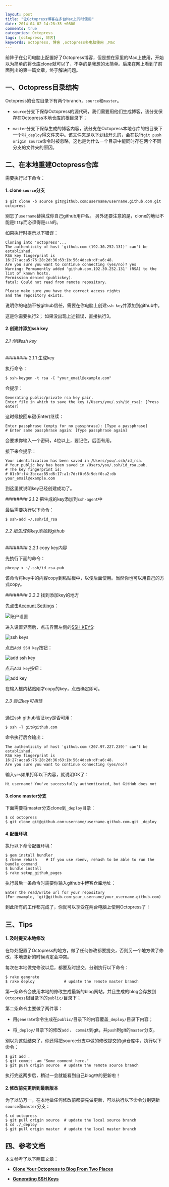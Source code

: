 ```yaml
---

layout: post
title: "让Octopress博客在多台Mac上同时使用"
date: 2014-04-02 14:28:35 +0800
comments: true
categories: Octopress
tags: [octopress, 博客]
keywords: octopress, 博客 ,octopress多电脑使用 ,Mac
---
```



前阵子在公司电脑上配置好了Octopress博客，但是想在家里的Mac上使用，开始以为简单的将仓库clone就可以了，不幸的是我想的太简单。后来在网上看到了前面列出的第一篇文章，终于解决问题。

## 一、Octopress目录结构

Octopress的仓库目录下有两个branch，`source`和`master`。

* `source`分支下保存Octopress的源代码，我们需要用他们生成博客，该分支保存在Octopress本地仓库的根目录下；

* `master`分支下保存生成的博客内容，该分支在Octopress本地仓库的根目录下一个叫`_deploy`得文件夹中。该文件夹是以下划线开头的，会在执行`git push origin source`命令时被忽略，这也是为什么一个目录中能同时存在两个不同分支的文件夹的原因。


<!-- more -->


## 二、在本地重建Octopress仓库

需要执行以下命令：

#### 1. clone `source`分支

```
$ git clone -b source git@github.com:username/username.github.com.git octopress
```
别忘了`username`替换成你自己github用户名。
另外还要注意的是，clone的地址不能是`http`而必须得是`ssh`的。


如果执行时提示以下错误：

```
Cloning into 'octopress'...
The authenticity of host 'github.com (192.30.252.131)' can't be established.
RSA key fingerprint is 16:27:ac:a5:76:28:2d:36:63:1b:56:4d:eb:df:a6:48.
Are you sure you want to continue connecting (yes/no)? yes
Warning: Permanently added 'github.com,192.30.252.131' (RSA) to the list of known hosts.
Permission denied (publickey).
fatal: Could not read from remote repository.

Please make sure you have the correct access rights
and the repository exists.

```

说明你的电脑不被github信任，需要在你电脑上创建`ssh key`并添加到github中。

这是你需要执行2；
如果没出现上述错误，直接执行3。

#### 2.创建并添加ssh key

###### 2.1 创建ssh key

######## 2.1.1 生成key

执行命令：

```
$ ssh-keygen -t rsa -C "your_email@example.com"
```

会提示：

```
Generating public/private rsa key pair.
Enter file in which to save the key (/Users/you/.ssh/id_rsa): [Press enter]
```

这时候按回车键(Enter)继续：

```
Enter passphrase (empty for no passphrase): [Type a passphrase]
# Enter same passphrase again: [Type passphrase again]
```

会要求你输入一个密码，4位以上，要记住，后面有用。

接下来会提示：

```
Your identification has been saved in /Users/you/.ssh/id_rsa.
# Your public key has been saved in /Users/you/.ssh/id_rsa.pub.
# The key fingerprint is:
# 01:0f:f4:3b:ca:85:d6:17:a1:7d:f0:68:9d:f0:a2:db your_email@example.com
```

到这里就说明key已经创建成功了。

######## 2.1.2 把生成的key添加到`ssh-agent`中

最后需要执行以下命令：

```
$ ssh-add ~/.ssh/id_rsa
```

###### 2.2 把生成的key添加到github

######## 2.2.1 copy key内容

先执行下面的命令：

```
pbcopy < ~/.ssh/id_rsa.pub
```
该命令将key中的内容copy到粘贴板中，以便后面使用。当然你也可以用自己的方式copy。

######## 2.2.2 找到添加key的地方

先点击[Account Settings](https://github.com/settings)：

![账户设置](https://github-images.s3.amazonaws.com/help/settings/userbar-account-settings.png)

进入设置界面后，点击界面左侧的[SSH KEYS](https://github.com/settings/ssh):

![ssh keys](https://github-images.s3.amazonaws.com/help/settings/settings-sidebar-ssh-keys.png)

点击`Add SSH key`按钮：

![add ssh key](https://github-images.s3.amazonaws.com/help/settings/ssh-add-ssh-key.png)

点击`Add key`按钮：

![add key](https://github-images.s3.amazonaws.com/help/settings/ssh-add-key.png)

在输入框内粘贴刚才copy的key，点击确定即可。

###### 2.3 验证key可用性

通过ssh github验证key是否可用：

```
$ ssh -T git@github.com
```

命令执行后会输出：


```
The authenticity of host 'github.com (207.97.227.239)' can't be established.
RSA key fingerprint is 16:27:ac:a5:76:28:2d:36:63:1b:56:4d:eb:df:a6:48.
Are you sure you want to continue connecting (yes/no)?
```

输入`yes`如果打印以下内容，就说明OK了：

```
Hi username! You've successfully authenticated, but GitHub does not
```

#### 3.clone master分支

下面需要将master分支clone到`_deploy`目录：

```
$ cd octopress
$ git clone git@github.com:username/username.github.com.git _deploy 
```

#### 4.配置环境

执行以下命令配置环境：
 
```
$ gem install bundler
$ rbenv rehash    # If you use rbenv, rehash to be able to run the bundle command
$ bundle install
$ rake setup_github_pages 
```

执行最后一条命令时需要你输入github中博客仓库地址：

```
Enter the read/write url for your repository
(For example, 'git@github.com:your_username/your_username.github.com)
```
到此所有的工作都完成了，你就可以享受在两台电脑上使用Octopress了！


## 三、Tips

#### 1. 及时提交本地修改

在每处配置了Octopress的地方，做了任何修改都要提交，否则另一个地方做了修改，本地更新的时候肯定会冲突。

每次在本地做完修改以后，都要及时提交，分别执行以下命令：

```
$ rake generate
$ rake deploy             # update the remote master branch
```

第一条命令会使用本地的修改生成最新的blog网站，并且生成的blog会存放到`Octopress`根目录下的`public/`目录下；

第二条命令主要做了两件事：

* 用`generate`命令生成在`public/`目录下的内容覆盖`_deploy/`目录下内容；

* 将`_deploy/`目录下的修改`add` 、 `commit`到git，并`push`到git的`master`分支。


别以为这就结束了，你还得把source分支中做的修改提交的git仓库中，执行以下命令：

```
$ git add .
$ git commit -am "Some comment here." 
$ git push origin source  # update the remote source branch 
```
执行完这两步后，稍过一会就能看到自己blog中的更新啦！

#### 2.修改前先更新到最新版本

为了以防万一，在本地做任何修改前都要先做更新，可以执行以下命令分别更新`source`和`master`分支：

```
$ cd octopress
$ git pull origin source  # update the local source branch
$ cd ./_deploy
$ git pull origin master  # update the local master branch
```


## 四、参考文档

本文参考了以下两篇文章：

* [**Clone Your Octopress to Blog From Two Places**](http://blog.zerosharp.com/clone-your-octopress-to-blog-from-two-places/)

* [**Generating SSH Keys**](https://help.github.com/articles/generating-ssh-keys)

